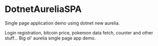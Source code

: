 # DotnetAureliaSPA
Single page application demo using dotnet new aurelia.

Login registration, bitcoin price, pokemon data fetch, counter and other stuff... Big ol' aurelia single page app demo.